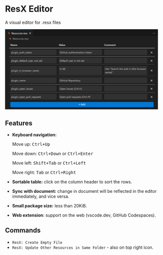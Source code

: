 # ResX Editor

A visual editor for .resx files  

![screenshot](https://raw.githubusercontent.com/8LWXpg/vscode-resx/refs/heads/master/assets/screenshot.png)

## Features

- **Keyboard navigation:**
  
  Move up: <kbd>Ctrl+Up</kbd>
  
  Move down: <kbd>Ctrl+Down</kbd> or <kbd>Ctrl+Enter</kbd>
  
  Move left: <kbd>Shift+Tab</kbd> or <kbd>Ctrl+Left</kbd>
  
  Move right: <kbd>Tab</kbd> or <kbd>Ctrl+Right</kbd>

- **Sortable table:** click on the column header to sort the rows.
- **Sync with document:** change in document will be reflected in the editor immediately, and vice versa.
- **Small package size:** less than 20KiB.
- **Web extension**: support on the web (vscode.dev, GitHub Codespaces).

## Commands

- `ResX: Create Empty File`
- `ResX: Update Other Resources in Same Folder` - also on top right icon.
